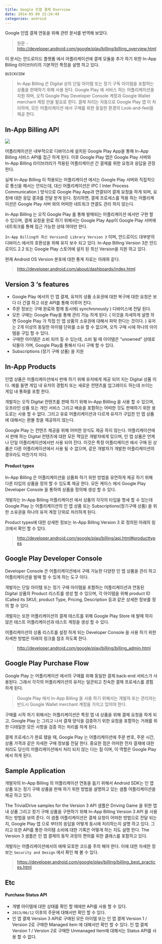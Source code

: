 ```yaml
---
title: Google 인앱 결제 Overview
date: 2014-05-09 15:24:49
categories: android
---
```


Google 인앱 결제 연동을 위해 관련 문서를 번역해 보았다.

<!-- more -->

> 원문 - http://developer.android.com/google/play/billing/billing_overview.html

이 문서는 안드로이드 플랫폼 에서 어플리케이션에 결제 모듈을 추가 하기 위한 In-App Billing 라이브러리의 기본적인 특징을 설명 하고 있다.

`QUICKVIEW`

> In-App Billing 은 Digital 상의 단일 아이템 또는 정기 구독 아이템을 포함하는 상품을 판매하기 위해 사용 된다.
> Google Play 에 서비스 하는 어플리케이션을 지원 하며, 오직 Google Play Developer Console 계정과 Google Wallet merchant 계정 만을 필요로 한다.
> 결제 처리는 자동으로 Google Play 앱 이 처리하며, 모든 어플리케이션 에서 구매를 위한 동일한 환경의 Look-and-feel을 제공 한다.


## In-App Billing API 
      
<img src='https://docs.google.com/drawings/d/sTlkxrtizHcN0IkagSTlIiA/image?w=313&h=158&rev=132&ac=1' />

어플리케이션은 내부적으로 디바이스에 설치된 Google Play App을 통해 In-App Billing 서비스 API를 접근 하게 된다. 이후 Google Play 앱은 Google Play 서버와 In-App Billing 라이브러리가 적용된 어플리케이션 간 결제를 위한 요청과 응답을 관장 한다.

실제 In-App Billing 이 적용되는 어플리케이션 에서는 Google Play 서버와 직접적으로 통신을 해서는 안되는데, 대신 어플리케이션은 IPC ( Inter Process Communication ) 방식으로 Google Play App과 연결되어 결제 요청을 하게 되며,  요청에 대한 응답 결과를 전달 받게 된다. 정리하면, 결제 프로세스를 적용 하는 어플리케이션은 Google Play 서버 와의 어떠한 네트워크 연결도 관리 하지 않는다.

In-App Billing 는 오직 Google Play 를 통해 발매되는 어플리케이션 에서만 구현 할 수 있으며, 결제 요청을 완료 하기 위해서는 Google Play App이 Google Play 서버에 네트워크를 통해 접근 가능한 상태 여야만 한다.

`In-App Billing의 최신 Version은 Library Version 3` 이며, 안드로이드 대부분의 디바이스 에서의 호환성을 위해 유지 보수 되고 있다. In-App Billing Version 3은 안드로이드 2.2 또는 Google Play 스토어에 설치 된 최신 Version을 지원 하고 있다.  

현재 Android OS Version 분포에 대한 통계 자료는 아래와 같다.

> http://developer.android.com/about/dashboards/index.html	

## Version 3 ‘s  features

* Google Play 에서의 인 앱 결제, 유저의 상품 소유권에 대한 복구에 대한 요청은 보다 더 간결 하고 쉬운 API를 통해 이루어 진다.
* 주문 정보는 구매 완료와 함께 동시에( synchronously ) 디바이스에 전달 된다.
* 모든 구매는 Google Play을 통해 관리 가능 하게 된다. ( 이것을 자세하게 설명 하면 Google Play 가 직접 인 앱 상품의 소유권에 대해서 파악 한다는 것이다. ) 유저는 2개 이상의 동일한 아이템 단위를 소유 할 수 없으며, 오직   구매 시에 하나의 아이템을 구입 할 수 있다.
* 구매한 아이템은 소비 되어 질 수 있는데, 소비 될 때 아이템은 “unowned” 상태로 되돌아 가며, Google Play를 통해서 다시 구매 할 수 있다.
* Subscriptions (정기 구매 상품) 을 지원 


## In-App Products

인앱 상품은 어플리케이션에서 판매 하기 위해 유저에게 제공 되어 지는 Digital 상품 이다. 예를 들면 게임 내 유저의 경험치 또는 새로운 컨텐츠를 업그레이드 하는데 쓰이는 게임 내 통화를 포함 한다.

개발자는 오직 Digital 컨텐츠를 판매 하기 위해 In-App Billling 을 사용 할 수 있으며, 오프라인 상품 또는 개인 서비스 그리고 배송을 포함하는 어떠한 것도 판매하기 위한 용도로는 사용 할 수 없다. 그리고 유료 어플리케이션과 다르게 유저가 구입한 인 앱 상품에 대해서는 환불 창을 제공하지 않는다.

Google Play 는 컨텐츠 제공을 위해 어떠한 양식도 제공 하지 않는다. 어플리케이션에서 판매 하는 Digital 컨텐츠에 대한 모든 책임은 개발자에게 있으며,  인 앱 상품은 언제나 단일 어플리케이션에서만 사용 되어 진다. 이것은 특정 어플리케이션 에서 구매 된 상품은 다른 어플리케이션에서 사용 될 수 없으며, 같은 개발자가 개발한 어플리케이션의 경우라도 마찬가지 이다.

 
#### Product types

In-App Billing 은 어플리케이션을 상품화 하기 위한 방법을 유연하게 제공 하기 위해 다른 타입의 상품을 정의 할 수 있도록 제공 한다. 모든 케이스 에서 Google Play Developer Console 을 통하여 상품을 정의해 생성 할 수 있다.

개발자는 In-App Billing 어플리케이션 에서 상품의 각각의 타입을 명세 할 수 있는데 Google Play 는 어플리케이션의 인 앱 상품 또는 Subscriptions(정기구매 상품) 을 위한 소유권을 하나의 유저 계정 단위로 처리하게 된다.

Product types에 대한 상세한 정보는 In-App Billing Version 3 로 정의된 아래의 링크에서 확인 할 수 있다.

> http://developer.android.com/google/play/billing/api.html#producttypes 


## Google Play Developer Console

Developer Console 은 어플리케이션에서 구매 가능한 다양한 인 앱 상품을 관리 하고 어플리케이션을 발매 할 수 있게 하는 도구 이다. 

개발자는 단일 아이템 또는 정기 구매 아이템을 포함하는 어플리케이션과 연동된 Digital 상품의 Product 리스트를 생성 할 수 있으며,  각 아이템을 위해 product ID (Called its SKU), product Type, Pricing, Description 등과 같은 상세한 정보를 정의 할 수 있다.

개발자는 또한 어플리케이션의 결제 테스트를 위해 Google Play Store 에 발매 하지 않은 테스트 어플리케이션과 테스트 계정을 생성 할 수 있다.

어플리케이션의 상품 리스트를 설정 하게 되는 Developer Console 을 사용 하기 위한 자세한 방법은 아래의 링크를 참조 하도록 한다.

> http://developer.android.com/google/play/billing/billing_admin.html 
 

## Google Play Purchase Flow

Google Play 는 어플리케이션 에서의 구매를 위해 동일한 결제 back-end 서비스가 사용된다. 그래서 각각의 어플리케이션의 유저는 일관되고 친숙한 결제 프로세스를 경험 하게 된다.

> Google Play 에서 In-App Billing 을 사용 하기 위해서는 개발자 또는 관리자는 반드시 Google Wallet merchant 계정을 가지고 있어야 한다.

구매를 시작 하기 위해서는 어플리케이션은 특정 앱 내 상품을 위해 결제 요청을 하게 되고, Google Play 는 그리고 나서 결재 양식을 검증하기 위한 요청을 포함하는 거래를 위한 디테일한 모든 사항을 검증 하는 처리를 하게 된다.

결제 프로세스가 완료 됐을 때, Google Play 는 어플리케이션에 주문 번호, 주문 시간, 상품 가격과 같은 자세한 구매 정보를 전달 한다. 중요한 점은 어떠한 전자 결재에 대한 처리도 당신의 어플리케이션에서 처리 되지 않는 다는 점 이며, 이 역할은 Google Play 에서 하게 된다. 

## Sample Application

개발자의 In-App Billing 의 어플리케이션 연동을 돕기 위해서 Android SDK는 인 앱 상품 또는 정기 구매 상품을 판매 하기 위한 방법을 설명하고 있는 샘플 어플리케이션을 제공 하고 있다.

The TrivialDrive samples for the Version 3 API 샘플은 Driving Game 을 위한 앱 내 상품 그리고 정기 구매 상품을 구현하기 위해 In-App Billing Version 3 API 을 사용 하는 방법을 보여 준다. 이 샘플 어플리케이션은 결제 요청이 어떠한 방법으로 전달 되는지, Google Play 앱 으로 부터의 응답을 어떻게 동시에 처리하는지 설명 하고 있다. 그리고 또한 API를 통한 아이템 소비에 대한 기록은 어떻게 하는 지도 설명 한다. The Version 3 샘플은 인 앱 결제의 동작 과정의 편의를 위한 클래스를 포함하고 있다.

개발자는 어플리케이션에서의 애매 모호한 코드를 주의 해야 한다. 이에 대한 자세한 정보는 `Security and Design` 에서 확인 해 볼 수 있다.

> https://developer.android.com/google/play/billing/billing_best_practices.html

## Etc

#### Purchase Status API

- 개별 아이템에 대한 상태를 확인 할 때에만 API를 사용 할 수 있다. 
- `2013/06/12` 이후의 주문에 대해서만 확인 할 수 있다. 
- 인 앱 결제 Version 3 API로 구매된 모든 아이템 또는 인 앱 결제 Version 1 / Version 2로 구매한 Managed item 에 대해서만 확인 할 수 있다. 인 앱 결제 Version 1 / Version 2로 구매한 Unmanaged Item에 대해서는 Status API를 사용 할 수 없다.


